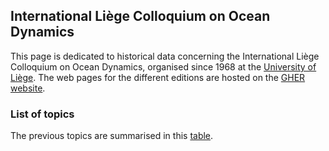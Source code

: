 ## International Liège Colloquium on Ocean Dynamics

This page is dedicated to historical data concerning the International Liège
Colloquium on Ocean Dynamics, organised since 1968 at the [University of Liège](https://www.uliege.be).
The web pages for the different editions are hosted on the [GHER website](http://labos.ulg.ac.be/gher/home/colloquium/).

### List of topics

The previous topics are summarised in this [table](topics.md).
